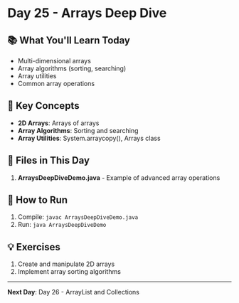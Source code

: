 # Day 25 - Arrays Deep Dive

## 📚 What You'll Learn Today

- Multi-dimensional arrays
- Array algorithms (sorting, searching)
- Array utilities
- Common array operations

## 🎯 Key Concepts

- **2D Arrays**: Arrays of arrays
- **Array Algorithms**: Sorting and searching
- **Array Utilities**: System.arraycopy(), Arrays class

## 📁 Files in This Day

1. **ArraysDeepDiveDemo.java** - Example of advanced array operations

## 🚀 How to Run

1. Compile: `javac ArraysDeepDiveDemo.java`
2. Run: `java ArraysDeepDiveDemo`

## 💡 Exercises

1. Create and manipulate 2D arrays
2. Implement array sorting algorithms

---

**Next Day**: Day 26 - ArrayList and Collections 